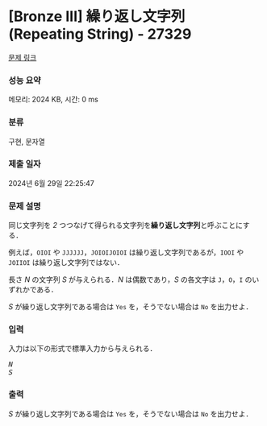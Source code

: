 # [Bronze III] 繰り返し文字列 (Repeating String) - 27329 

[문제 링크](https://www.acmicpc.net/problem/27329) 

### 성능 요약

메모리: 2024 KB, 시간: 0 ms

### 분류

구현, 문자열

### 제출 일자

2024년 6월 29일 22:25:47

### 문제 설명

<p>同じ文字列を <var>2</var> つつなげて得られる文字列を<strong>繰り返し文字列</strong>と呼ぶことにする．</p>

<p>例えば，<code>OIOI</code> や <code>JJJJJJ</code>，<code>JOIOIJOIOI</code> は繰り返し文字列であるが，<code>IOOI</code> や <code>JOIIOI</code> は繰り返し文字列ではない．</p>

<p>長さ <var>N</var> の文字列 <var>S</var> が与えられる．<var>N</var> は偶数であり，<var>S</var> の各文字は <code>J</code>，<code>O</code>，<code>I</code> のいずれかである．</p>

<p><var>S</var> が繰り返し文字列である場合は <code>Yes</code> を，そうでない場合は <code>No</code> を出力せよ．</p>

### 입력 

 <p>入力は以下の形式で標準入力から与えられる．</p>

<pre><var>N</var>
<var>S</var></pre>

### 출력 

 <p><var>S</var> が繰り返し文字列である場合は <code>Yes</code> を，そうでない場合は <code>No</code> を出力せよ．</p>

